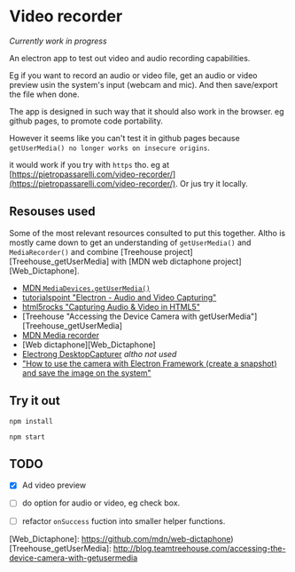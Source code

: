 # Video recorder 

_Currently work in progress_

An electron app to test out video and audio recording capabilities. 

Eg if you want to record an audio or video file, get an audio or video preview usin the system's input (webcam and mic). And then save/export the file when done.

The app is designed in such way that it should also work in the browser. eg github pages, to promote code portability. 

However it seems like you can't test it in github pages because ` getUserMedia() no longer works on insecure origins`.

it would work if you try with `https` tho. eg at [https://pietropassarelli.com/video-recorder/](https://pietropassarelli.com/video-recorder/). Or jus try it locally.


## Resouses used

Some of the most relevant resources consulted to put this together. Altho is mostly came down to get an understanding of `getUserMedia()` and `MediaRecorder()` and combine  [Treehouse project][Treehouse_getUserMedia] with [MDN web dictaphone project][Web_Dictaphone].

- [MDN `MediaDevices.getUserMedia()`](https://developer.mozilla.org/en/docs/Web/API/MediaDevices/getUserMedia)
- [tutorialspoint "Electron - Audio and Video Capturing"](https://www.tutorialspoint.com/electron/electron_audio_and_video_capturing.htm)
- [html5rocks "Capturing Audio & Video in HTML5"](https://www.html5rocks.com/en/tutorials/getusermedia/intro/)
- [Treehouse "Accessing the Device Camera with getUserMedia"][Treehouse_getUserMedia]
- [MDN Media recorder](https://developer.mozilla.org/en-US/docs/Web/API/MediaRecorder)
- [Web dictaphone][Web_Dictaphone]
- [Electrong DesktopCapturer](https://github.com/electron/electron/blob/master/docs/api/desktop-capturer.md) _altho not used_
- ["How to use the camera with Electron Framework (create a snapshot) and save the image on the system"](http://ourcodeworld.com/articles/read/134/how-to-use-the-camera-with-electron-framework-create-a-snapshot-and-save-the-image-on-the-system)

## Try it out

``` 
npm install

```

```
npm start
```


## TODO

- [x] Ad video preview
- [ ] do option for audio or video, eg check box. 
- [ ] refactor `onSuccess` fuction into smaller helper functions. 


<!-- ref -->

[Web_Dictaphone]: https://github.com/mdn/web-dictaphone)
[Treehouse_getUserMedia]: http://blog.teamtreehouse.com/accessing-the-device-camera-with-getusermedia